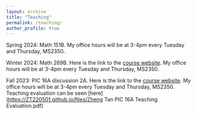 ```yaml
---
layout: archive
title: "Teaching"
permalink: /teaching/
author_profile: true
---
```

Spring 2024: Math 151B. My office hours will be at 3-4pm every Tuesday and Thursday, MS2350.

Winter 2024: Math 269B. Here is the link to the [course website](https://bruinlearn.ucla.edu/courses/178703). My office hours will be at 3-4pm every Tuesday and Thursday, MS2350.

Fall 2023: PIC 16A discussion 2A. Here is the link to the [course website](https://bruinlearn.ucla.edu/courses/168801). My office hours will be at 3-4pm every Tuesday and Thursday, MS2350. Teaching evaluation can be seen [here](https://ZT220501.github.io/files/Zheng Tan PIC 16A Teaching Evaluation.pdf)
